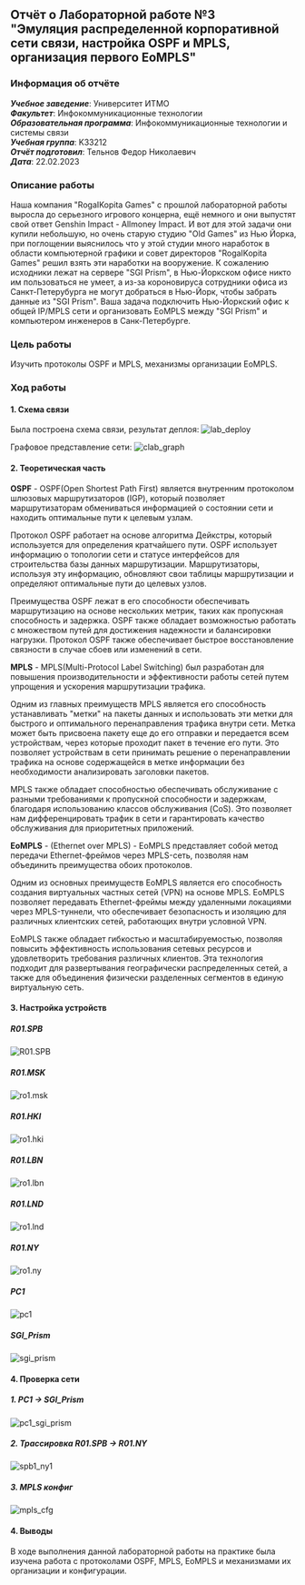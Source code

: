 ## Отчёт о Лабораторной работе №3<br>"Эмуляция распределенной корпоративной сети связи, настройка OSPF и MPLS, организация первого EoMPLS"

### Информация об отчёте

**_Учебное заведение_**: Университет ИТМО  
**_Факультет_**: Инфокоммуникационные технологии  
**_Образовательная программа_**: Инфокоммуникационные технологии и системы связи  
**_Учебная группа_**: K33212  
**_Отчёт подготовил_**: Тельнов Федор Николаевич  
**_Дата_**: 22.02.2023

### Описание работы

Наша компания "RogaIKopita Games" с прошлой лабораторной работы выросла до серьезного игрового концерна, ещё немного и они выпустят свой ответ Genshin Impact - Allmoney Impact. И вот для этой задачи они купили небольшую, но очень старую студию "Old Games" из Нью Йорка, при поглощении выяснилось что у этой студии много наработок в области компьютерной графики и совет директоров "RogaIKopita Games" решил взять эти наработки на вооружение. К сожалению исходники лежат на сервере "SGI Prism", в Нью-Йоркском офисе никто им пользоваться не умеет, а из-за короновируса сотрудники офиса из Санкт-Петерубурга не могут добраться в Нью-Йорк, чтобы забрать данные из "SGI Prism". Ваша задача подключить Нью-Йоркский офис к общей IP/MPLS сети и организовать EoMPLS между "SGI Prism" и компьютером инженеров в Санк-Петербурге.

### Цель работы

Изучить протоколы OSPF и MPLS, механизмы организации EoMPLS.

### Ход работы

#### 1. Схема связи

Была построена схема связи, результат деплоя:
![lab_deploy](img/lab_deploy.png)

Графовое представление сети:
![clab_graph](img/clab_graph.png)

#### 2. Теоретическая часть

**OSPF** - OSPF(Open Shortest Path First) является внутренним протоколом шлюзовых маршрутизаторов (IGP), который позволяет маршрутизаторам обмениваться информацией о состоянии сети и находить оптимальные пути к целевым узлам.

Протокол OSPF работает на основе алгоритма Дейкстры, который используется для определения кратчайшего пути. OSPF использует информацию о топологии сети и статусе интерфейсов для строительства базы данных маршрутизации. Маршрутизаторы, используя эту информацию, обновляют свои таблицы маршрутизации и определяют оптимальные пути до целевых узлов.

Преимущества OSPF лежат в его способности обеспечивать маршрутизацию на основе нескольких метрик, таких как пропускная способность и задержка. OSPF также обладает возможностью работать с множеством путей для достижения надежности и балансировки нагрузки. Протокол OSPF также обеспечивает быстрое восстановление связности в случае сбоев или изменений в сети.

**MPLS** - MPLS(Multi-Protocol Label Switching) был разработан для повышения производительности и эффективности работы сетей путем упрощения и ускорения маршрутизации трафика.

Одним из главных преимуществ MPLS является его способность устанавливать "метки" на пакеты данных и использовать эти метки для быстрого и оптимального перенаправления трафика внутри сети. Метка может быть присвоена пакету еще до его отправки и передается всем устройствам, через которые проходит пакет в течение его пути. Это позволяет устройствам в сети принимать решение о перенаправлении трафика на основе содержащейся в метке информации без необходимости анализировать заголовки пакетов.

MPLS также обладает способностью обеспечивать обслуживание с разными требованиями к пропускной способности и задержкам, благодаря использованию классов обслуживания (CoS). Это позволяет нам дифференцировать трафик в сети и гарантировать качество обслуживания для приоритетных приложений.

**EoMPLS** - (Ethernet over MPLS) - EoMPLS представляет собой метод передачи Ethernet-фреймов через MPLS-сеть, позволяя нам объединить преимущества обоих протоколов.

Одним из основных преимуществ EoMPLS является его способность создания виртуальных частных сетей (VPN) на основе MPLS. EoMPLS позволяет передавать Ethernet-фреймы между удаленными локациями через MPLS-туннели, что обеспечивает безопасность и изоляцию для различных клиентских сетей, работающих внутри условной VPN.

EoMPLS также обладает гибкостью и масштабируемостью, позволяя повысить эффективность использования сетевых ресурсов и удовлетворить требования различных клиентов. Эта технология подходит для развертывания географически распределенных сетей, а также для объединения физически разделенных сегментов в единую виртуальную сеть.

#### 3. Настройка устройств

##### R01.SPB

![R01.SPB](img/ro1_spb)

##### R01.MSK

![ro1.msk](img/ro1_msk)

##### R01.HKI

![ro1.hki](img/ro1_hki)

##### R01.LBN

![ro1.lbn](img/ro1_lbn)

##### R01.LND

![ro1.lnd](img/ro1_lnd)

##### R01.NY

![ro1.ny](img/ro1_ny)

##### PC1

![pc1](img/pc1)

##### SGI_Prism

![sgi_prism](img/sgi_prism)

#### 4. Проверка сети

##### 1. PC1 -> SGI_Prism

![pc1_sgi_prism](img/pc1_sgi)

##### 2. Трассировка R01.SPB -> R01.NY

![spb1_ny1](img/spb1_ny)

##### 3. MPLS конфиг

![mpls_cfg](img/mpls_cfg)

#### 4. Выводы

В ходе выполнения данной лабораторной работы на практике была изучена работа с протоколами OSPF, MPLS, EoMPLS и механизмами их организации и конфигурации.
